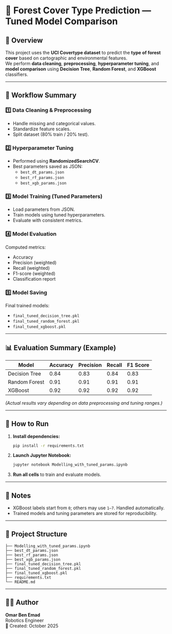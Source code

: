 # 🌲 Forest Cover Type Prediction — Tuned Model Comparison

## 📘 Overview
This project uses the **UCI Covertype dataset** to predict the **type of forest cover** based on cartographic and environmental features.  
We perform **data cleaning**, **preprocessing**, **hyperparameter tuning**, and **model comparison** using **Decision Tree**, **Random Forest**, and **XGBoost** classifiers.

---

## 🚀 Workflow Summary

### 1️⃣ Data Cleaning & Preprocessing
- Handle missing and categorical values.
- Standardize feature scales.
- Split dataset (80% train / 20% test).

### 2️⃣ Hyperparameter Tuning
- Performed using **RandomizedSearchCV**.
- Best parameters saved as JSON:
  - `best_dt_params.json`
  - `best_rf_params.json`
  - `best_xgb_params.json`

### 3️⃣ Model Training (Tuned Parameters)
- Load parameters from JSON.
- Train models using tuned hyperparameters.
- Evaluate with consistent metrics.

### 4️⃣ Model Evaluation
Computed metrics:
- Accuracy
- Precision (weighted)
- Recall (weighted)
- F1-score (weighted)
- Classification report

### 5️⃣ Model Saving
Final trained models:
- `final_tuned_decision_tree.pkl`
- `final_tuned_random_forest.pkl`
- `final_tuned_xgboost.pkl`

---

## 📊 Evaluation Summary (Example)
| Model | Accuracy | Precision | Recall | F1 Score |
|--------|-----------|------------|---------|-----------|
| Decision Tree | 0.84 | 0.83 | 0.84 | 0.83 |
| Random Forest | 0.91 | 0.91 | 0.91 | 0.91 |
| XGBoost | 0.92 | 0.92 | 0.92 | 0.92 |

*(Actual results vary depending on data preprocessing and tuning ranges.)*

---

## 🧠 How to Run

1. **Install dependencies:**
   ```bash
   pip install -r requirements.txt
   ```

2. **Launch Jupyter Notebook:**
   ```bash
   jupyter notebook Modelling_with_tuned_params.ipynb
   ```

3. **Run all cells** to train and evaluate models.

---

## 🧩 Notes
- XGBoost labels start from `0`; others may use `1–7`. Handled automatically.
- Trained models and tuning parameters are stored for reproducibility.

---

## 📁 Project Structure
```
├── Modelling_with_tuned_params.ipynb
├── best_dt_params.json
├── best_rf_params.json
├── best_xgb_params.json
├── final_tuned_decision_tree.pkl
├── final_tuned_random_forest.pkl
├── final_tuned_xgboost.pkl
├── requirements.txt
└── README.md
```

---

## 👨‍💻 Author
**Omar Ben Emad**  
Robotics Engineer  
📅 Created: October 2025
